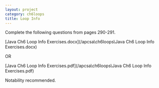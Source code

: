```yaml
---
layout: project
category: ch6loops
title: Loop Info
---
```


Complete the following questions from pages 290-291.

[Java Ch6 Loop Info Exercises.docx](/apcsa\ch6loops\Java Ch6 Loop Info Exercises.docx)

OR

[Java Ch6 Loop Info Exercises.pdf](/apcsa\ch6loops\Java Ch6 Loop Info Exercises.pdf)

Notability recommended.

